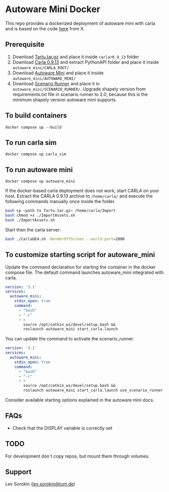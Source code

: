 
# Autoware Mini Docker

This repo provides a dockerized deployment of autoware mini with carla and is based on the code [here]() from X.

## Prerequisite
  1. Download  [Tartu.tar.gz]( https://drive.google.com/file/d/10CHEOjHyiLJgD13g6WwDZ2_AWoLasG2F/view?usp=share_link)  and place it inside `carlar0_9_13` folder 
  2. Download [Carla 0.9.13](https://carla-releases.s3.eu-west-3.amazonaws.com/Linux/CARLA_0.9.13.tar.gz) and extract PythonAPI folder and place it inside `autoware_mini/CARLA_ROOT/`
  3. Download [Autoware Mini]() and place it inside `autoware_mini/AUTOWARE_MINI/`
  4. Download [Scenario Runner]() and place it in `autoware_mini/SCENARIO_RUNNER/`. Upgrade shapely version from requirements.txt file in scenario runner to 2.0, because this is the minimum shapely version autoware mini supports.

## To build containers

    docker compose up --build

## To run carla sim 
    
    docker compose up carla_sim

## To run autoware mini
   
    docker compose up autoware_mini

If the docker-based carla deployment does not work, start CARLA on your host. Extract the CARLA 0.9.13 archive to ```/home/carla/``` and execute the following commands manually once inside the folder.

```bash
bash cp <path to Tartu.tar.gz> /home/carla/Import
bash chmod +x ./ImportAssets.sh
bash ./ImportAssets.sh
```

Start then the carla server:

```bash
bash ./CarlaUE4.sh -RenderOffScreen --world-port=2000
```

## To customize starting script for autoware_mini

Update the command declaration for starting the container in the docker compose file. The default command launches autoware_mini integrated with carla.

```yaml
version: '3.1'
services:
  autoware_mini:
    stdin_open: true
    command:
      - "bash"
      - "-c"
      - >
        source /opt/catkin_ws/devel/setup.bash &&
        roslaunch autoware_mini start_carla.launch
```

You can update the command to activate the scenario_runner.

```yaml
version: '3.1'
services:
  autoware_mini:
    stdin_open: true
    command:
      - "bash"
      - "-c"
      - >
        source /opt/catkin_ws/devel/setup.bash &&
        roslaunch autoware_mini start_carla.launch use_scenario_runner:=true
```

Consider available starting options explained in the autoware mini docs.

## FAQs

- Check that the DISPLAY variable is correctly set

## TODO

For development don´t copy repos, but mount them through volumes.

## Support

Lev Sorokin (lev.sorokin@tum.de)